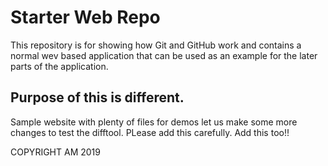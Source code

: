# Starter Web Repo

This repository is for showing how Git and GitHub work and contains a normal wev based application that can be used as an example for the later parts of the application.

## Purpose of this is different.

Sample website with plenty of files for demos
let us make some more changes to test the difftool.
PLease add this carefully. Add this too!!

COPYRIGHT AM 2019
